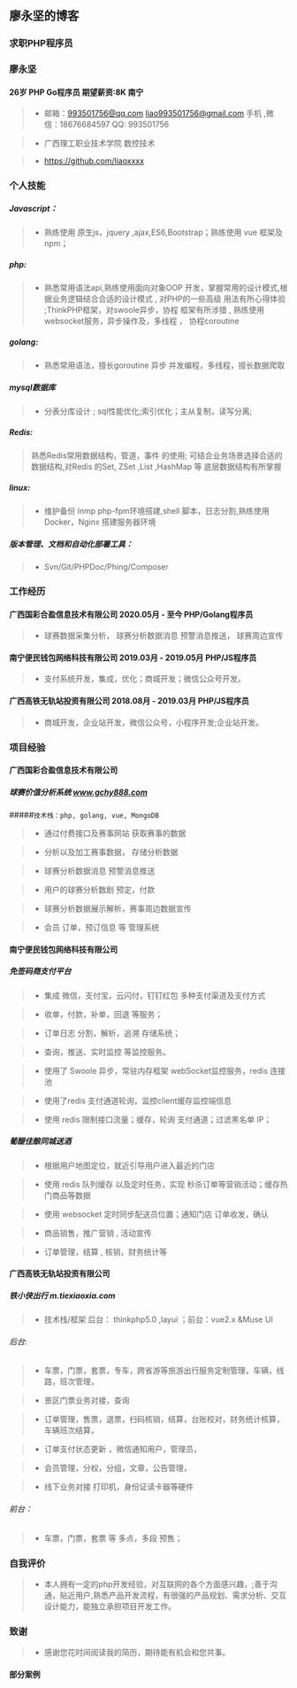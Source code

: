 ## 廖永坚的博客

### 求职PHP程序员

### 廖永坚 

#### 26岁  PHP Go程序员   期望薪资:8K   南宁 

>* 邮箱：993501756@qq.com  liao993501756@gmail.com 手机 ,微信：18676684597  QQ: 993501756

>* 广西理工职业技术学院  数控技术

>* https://github.com/liaoxxxx   

### 个人技能

##### Javascript： 
>* 熟练使用 原生js，jquery ,ajax,ES6,Bootstrap；熟练使用 vue 框架及npm； 

##### php:
>* 熟悉常用语法api,熟练使用面向对象OOP 开发，掌握常用的设计模式,根据业务逻辑结合合适的设计模式 , 对PHP的一些高级 用法有所心得体验 ;ThinkPHP框架，对swoole异步，协程 框架有所涉猎 , 熟练使用 websocket服务，异步操作及，多线程 ， 协程coroutine

##### golang:
>* 熟悉常用语法，擅长goroutine 异步 并发编程，多线程，擅长数据爬取

##### mysql数据库
>* 分表分库设计 ; sql性能优化;索引优化；主从复制，读写分离; 

##### Redis:
>	熟悉Redis常用数据结构，管道，事件 的使用; 可结合业务场景选择合适的数据结构,对Redis 的Set, ZSet ,List ,HashMap 等 底层数据结构有所掌握
 
##### linux:
>* 维护备份 lnmp php-fpm环境搭建,shell 脚本，日志分割,熟练使用Docker，Nginx 搭建服务器环境


##### 版本管理、文档和自动化部署工具：
>* Svn/Git/PHPDoc/Phing/Composer

### 工作经历
#### 广西国彩合盈信息技术有限公司          2020.05月 - 至今                   PHP/Golang程序员
> * 球赛数据采集分析， 球赛分析数据消息 预警消息推送， 球赛周边宣传

#### 南宁便民钱包网络科技有限公司          2019.03月 - 2019.05月                  PHP/JS程序员
>* 支付系统开发，集成，优化；商城开发；微信公众号开发。

#### 广西高铁无轨站投资有限公司            2018.08月 - 2019.03月                  PHP/JS程序员
>* 商城开发，企业站开发，微信公众号，小程序开发;企业站开发。



### 项目经验

#### 广西国彩合盈信息技术有限公司

##### 球赛价值分析系统  www.gchy888.com
#####`技术栈：php, golang, vue, MongoDB`
> * 通过付费接口及赛事网站 获取赛事的数据

> * 分析以及加工赛事数据， 存储分析数据 

> * 球赛分析数据消息 预警消息推送 

> * 用户的球赛分析数剧 预定，付款

> * 球赛分析数据展示解析，赛事周边数据宣传 

> * 会员 订单，预订信息 等 管理系统

#### 南宁便民钱包网络科技有限公司

##### 免签码商支付平台
>* 集成 微信，支付宝，云闪付，钉钉红包 多种支付渠道及支付方式

>* 收单，付款，补单，回退 等服务；

>* 订单日志 分割，解析，追溯 存储系统；

>* 查询，推送、实时监控 等监控服务。

>* 使用了 Swoole 异步，常驻内存框架 webSocket监控服务，redis 连接池

>* 使用了redis 支付通道轮询，监控client缓存监控端信息

>*  使用 redis 限制接口流量；缓存，轮询 支付通道；过滤黑名单 IP；


##### 葡醍佳酿同城送酒

>* 根据用户地图定位，就近引导用户进入最近的门店

>* 使用 redis 队列缓存 以及定时任务，实现 秒杀订单等营销活动；缓存热门商品等数据

>* 使用 websocket 定时同步配送员位置；通知门店 订单收发，确认

>* 商品销售，推广营销 , 活动宣传

>* 订单管理，结算 , 核销，财务统计等 


#### 广西高铁无轨站投资有限公司

##### 铁小侠出行 m.tiexiaoxia.com
>* 技术栈/框架  后台： thinkphp5.0 ,layui ；前台：vue2.x  &Muse UI  

###### 后台:

>* 车票，门票，套票，专车，跨省游等旅游出行服务定制管理，车辆，线路，班次管理，

>* 景区门票业务对接，查询

>* 订单管理，售票，退票，扫码核销，结算，台账校对，财务统计核算，车辆班次结算，

>* 订单支付状态更新 ，微信通知用户，管理员，

>* 会员管理，分权，分组，文章，公告管理，

>* 线下业务对接 打印机，身份证读卡器等硬件

###### 前台：

>*  车票，门票，套票 等 多点，多段 预售； 


### 自我评价
>* 本人拥有一定的php开发经验，对互联网的各个方面感兴趣，;善于沟通，贴近用户,熟悉产品开发流程，有很强的产品规划、需求分析、交互设计能力，能独立承担项目开发工作。

### 致谢
>* 感谢您花时间阅读我的简历，期待能有机会和您共事。


####
#### 部分案例
